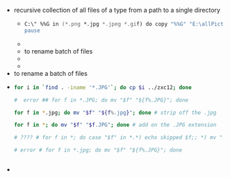 - recursive collection of all files of a type from a path to a single directory
	- ``` zsh
	  C:\" %%G in (*.png *.jpg *.jpeg *.gif) do copy "%%G" "E:\allPictures\"
	  pause
	  
	  ```
	-
	- to rename batch of files
	-
	-
- to rename a batch of files
- ```zsh
  for i in `find . -iname '*.JPG'`; do cp $i ../zxc12; done
  
  #  error ## for f in *.JPG; do mv "$f" "${f%.JPG}"; done
  
  for f in *.jpg; do mv "$f" "${f%.jpg}"; done # strip off the .jpg
  
  for f in *; do mv "$f" "$f.JPG"; done	# add on the .JPG extension
  
  # ???? # for f in *; do case "$f" in *.*) echo skipped $f;; *) mv "$f" "$f".JPG; esac; done
  
  # error # for f in *.jpg; do mv "$f" "${f%.JPG}"; done
  
  
  
  ```
-